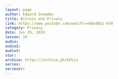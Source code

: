 ```yaml
---
layout: page
author: Edward Snowden
title: Bitcoin and Privacy
link: https://www.youtube.com/watch?v=UDydB3z-6Y0
category: Privacy
date: Jun 29, 2019
lesson: 19
audio: 
audio2: 
audio3: 
star: 
archive: https://archive.ph/KFkju
series: 
seriesnr: 
---
```

